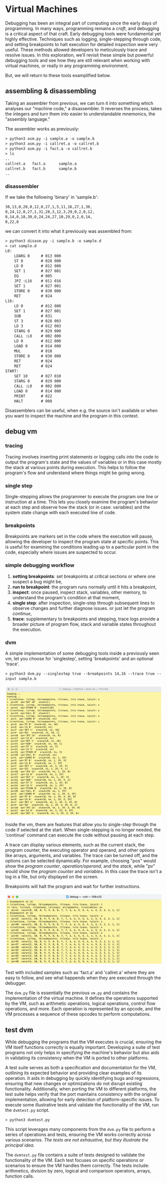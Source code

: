 # Virtual Machines

Debugging has been an integral part of computing since
the early days of programming. In many ways, programming
remains a *craft*, and debugging is a critical aspect of
that craft.
Early debugging tools were fundamental yet highly effective.
Techniques such as logging, single-stepping through code,
and setting breakpoints to halt execution for detailed
inspection were very useful. These methods allowed developers
to meticulously trace and resolve issues.
In this exploration, we’ll revisit these simple but powerful
debugging tools and see how they are still relevant when
working with virtual machines, or really in any programming
environment.

But, we will return to these tools examplified below.


## assembling & disassembling

Taking an assembler from previous, we can turn it into something which
analyses our "machine code," a disassembler. It reverses the process,
takes the integers and turn them into easier to understandable mnemonics,
the "assembly language."

The assembler works as previously:

```shell
> python3 asm.py -i sample.a -o sample.b
> python3 asm.py -i callret.a -o callret.b
> python3 asm.py -i fact.a -o callret.b
> ls
..
callret.a   fact.a      sample.a
callret.b   fact.b      sample.b
..
```

### disassembler

If we take the following 'binary' in 'sample.b':

```code
38,13,0,28,0,12,0,27,1,5,11,16,27,1,30,
0,24,12,0,27,1,31,28,3,12,3,29,0,2,0,12,
0,14,0,18,30,0,24,24,27,10,29,0,2,0,14,
0,22,8
```

we can convert it into what it previously was
assembled from:

```shell
> python3 disasm.py -i sample.b -o sample.d
> cat sample.d
L0:
	LDARG 0     # 013 000
	ST 0        # 028 000
	LD 0        # 012 000
	SET 1       # 027 001
	EQ          # 005
	JPZ :L16    # 011 016
	SET 1       # 027 001
	STORE 0     # 030 000
	RET         # 024
L16:
	LD 0        # 012 000
	SET 1       # 027 001
	SUB         # 031
	ST 3        # 028 003
	LD 3        # 012 003
	STARG 0     # 029 000
	CALL :L0    # 002 000
	LD 0        # 012 000
	LOAD 0      # 014 000
	MUL         # 018
	STORE 0     # 030 000
	RET         # 024
	RET         # 024
START:
	SET 10      # 027 010
	STARG 0     # 029 000
	CALL :L0    # 002 000
	LOAD 0      # 014 000
	PRINT       # 022
	HALT        # 008
```

Disassemblers can be useful, when e.g. the source isn't available
or when you want to inspect the machine and the program in this
context.


## debug vm

### tracing

Tracing involves inserting print statements or logging calls
into the code to output the program's state and the values of
variables or in this case mostly the stack at various points
during execution. This helps to follow the program's flow and
understand where things might be going wrong.

### single step

Single-stepping allows the programmer to execute the program
one line or instruction at a time. This lets you closely examine
the program's behavior at each step and observe how the stack
(or in case: variables) and the system state change with each
executed line of code.

### breakpoints

Breakpoints are markers set in the code where the execution
will pause, allowing the developer to inspect the program state
at specific points. This is useful for examining the conditions
leading up to a particular point in the code, especially where
issues are suspected to occur.


### simple debugging workflow

1. __setting breakpoints__: set breakpoints at critical sections or
   where one suspect a bug might be,
2. __run to breakpoint__: the program runs normally until it hits a
   breakpoint,
3. __inspect__: once paused, inspect stack, variables, other memory,
   to understand the program's condition at that moment,
4. __single step__: after inspection, single-step through subsequent
   lines to observe changes and further diagnose issues.
   or just let the program *continue*,
5. __trace__: supplementary to breakpoints and stepping, trace logs
   provide a broader picture of program flow, stack and variable 
   states throughout the execution.

### dvm

A simple implementation of some debugging tools inside a previously
seen vm, let you choose for 'singlestep', setting 'breakpoints' and an
optional 'trace'.

```shell
> python3 dvm.py --singlestep true --breakpoints 14,16 --trace true --input sample.b
```

![Debug VM](../assets/images/dvm.png)

Inside the vm, there are features that allow you to single-step
through the code if selected at the start. When single-stepping
is no longer needed, the 'continue' command can execute the code
without pausing at each step.

A trace can display various elements, such as the current stack,
the program counter, the executing operator and operand, and
other options like arrays, arguments, and variables. The trace
can be turned off, and the options can be selected dynamically.
For example, choosing "pos" would show the *program counter*,
*operation/operand*, and the *stack*, while "pv" would show the
*program counter* and *variables*. In this case the trace isn't
a log in a file, but only displayed on the screen.

Breakpoints will halt the program and wait for further instructions.

![Debug VM](../assets/images/dvm2.png)

Test with included samples such as 'fact.a' and 'callret.a'
where they are easy to follow, and see what happends when
they are executed through the debugger.

The `dvm.py` file is essentially the previous `vm.py` and
contains the implementation of the virtual machine.
It defines the operations supported by the VM,
such as arithmetic operations, logical operations, control
flow operations, and more. Each operation is represented by
an opcode, and the VM processes a sequence of these opcodes
to perform computations.


## test dvm

While debugging the programs that the VM executes is
crucial, ensuring the VM itself functions correctly
is equally important. Developing a suite of test programs
not only helps in specifying the machine's behavior
but also aids in validating its consistency when the
VM is ported to other platforms.

A test suite serves as both a specification and documentation
for the VM, outlining its expected behavior and providing
clear examples of its operation. It aids in debugging by
quickly identifying bugs and regressions, ensuring that new
changes or optimizations do not disrupt existing functionality.
Additionally, when porting the VM to different platforms, the
test suite helps verify that the port maintains consistency
with the original implementation, allowing for early detection
of platform-specific issues.
To execute some illustrative tests and validate the
functionality of the VM, run the `dvmtest.py` script.

```shell
> python3 dvmtest.py
```

This script leverages many components from the `dvm.py`
file to perform a series of operations and tests,
ensuring the VM works correctly across various scenarios.
*The tests are not exhaustive,
but they illustrate the principal idea.*

The `dvmtest.py` file contains a suite of tests designed
to validate the functionality of the VM. Each test focuses
on specific operations or scenarios to ensure the VM
handles them correctly. The tests include: arithmetics,
division by zero, logical and comparison operators,
arrays, function calls.
